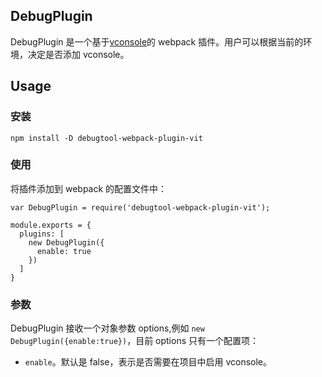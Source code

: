 ## DebugPlugin

DebugPlugin 是一个基于[vconsole](https://github.com/Tencent/vConsole)的 webpack 插件。用户可以根据当前的环境，决定是否添加 vconsole。

## Usage

### 安装

```
npm install -D debugtool-webpack-plugin-vit
```

### 使用

将插件添加到 webpack 的配置文件中：

```
var DebugPlugin = require('debugtool-webpack-plugin-vit');

module.exports = {
  plugins: [
    new DebugPlugin({
      enable: true
    })
  ]
}
```

### 参数

DebugPlugin 接收一个对象参数 options,例如 `new DebugPlugin({enable:true})`，目前 options 只有一个配置项：

- `enable`。默认是 false，表示是否需要在项目中启用 vconsole。